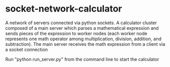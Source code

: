 # socket-network-calculator
A network of servers connected via python sockets. A calculator cluster composed of a main server which parses a mathematical expression and sends pieces of the expression to worker nodes (each worker node represents one math operator among multiplication, division, addition, and subtraction). The main server receives the math expression from a client via a socket connection

Run "python run_server.py" from the command line to start the calculator
